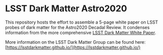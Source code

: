 # LSST Dark Matter Astro2020

This repository hosts the effort to assemble a 5-page white paper on LSST probes of dark matter for the Astro2020 Decadal Review. It condenses information from the more comprehensive [LSST Dark Matter White Paper](https://github.com/lsstdarkmatter/dark-matter-paper).

More information on the LSST Dark Matter Group can be found here: [https://lsstdarkmatter.github.io/](https://lsstdarkmatter.github.io/)
